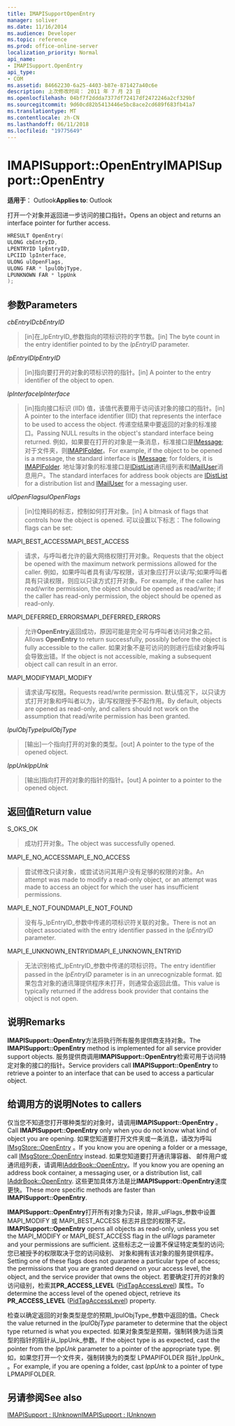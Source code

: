 ```yaml
---
title: IMAPISupportOpenEntry
manager: soliver
ms.date: 11/16/2014
ms.audience: Developer
ms.topic: reference
ms.prod: office-online-server
localization_priority: Normal
api_name:
- IMAPISupport.OpenEntry
api_type:
- COM
ms.assetid: 84662230-6a25-4403-b87e-871427a40c6e
description: 上次修改时间： 2011 年 7 月 23 日
ms.openlocfilehash: 04bf7f2ddda7377df72417df2472246a2cf329bf
ms.sourcegitcommit: 9d60cd82b5413446e5bc8ace2cd689f683fb41a7
ms.translationtype: MT
ms.contentlocale: zh-CN
ms.lasthandoff: 06/11/2018
ms.locfileid: "19775649"
---
```

# <a name="imapisupportopenentry"></a><span data-ttu-id="97e1e-103">IMAPISupport::OpenEntry</span><span class="sxs-lookup"><span data-stu-id="97e1e-103">IMAPISupport::OpenEntry</span></span>

  
  
<span data-ttu-id="97e1e-104">**适用于**： Outlook</span><span class="sxs-lookup"><span data-stu-id="97e1e-104">**Applies to**: Outlook</span></span> 
  
<span data-ttu-id="97e1e-105">打开一个对象并返回进一步访问的接口指针。</span><span class="sxs-lookup"><span data-stu-id="97e1e-105">Opens an object and returns an interface pointer for further access.</span></span> 
  
```cpp
HRESULT OpenEntry(
ULONG cbEntryID,
LPENTRYID lpEntryID,
LPCIID lpInterface,
ULONG ulOpenFlags,
ULONG FAR * lpulObjType,
LPUNKNOWN FAR * lppUnk
);
```

## <a name="parameters"></a><span data-ttu-id="97e1e-106">参数</span><span class="sxs-lookup"><span data-stu-id="97e1e-106">Parameters</span></span>

 <span data-ttu-id="97e1e-107">_cbEntryID_</span><span class="sxs-lookup"><span data-stu-id="97e1e-107">_cbEntryID_</span></span>
  
> <span data-ttu-id="97e1e-108">[in]在_lpEntryID_参数指向的项标识符的字节数。</span><span class="sxs-lookup"><span data-stu-id="97e1e-108">[in] The byte count in the entry identifier pointed to by the  _lpEntryID_ parameter.</span></span> 
    
 <span data-ttu-id="97e1e-109">_lpEntryID_</span><span class="sxs-lookup"><span data-stu-id="97e1e-109">_lpEntryID_</span></span>
  
> <span data-ttu-id="97e1e-110">[in]指向要打开的对象的项标识符的指针。</span><span class="sxs-lookup"><span data-stu-id="97e1e-110">[in] A pointer to the entry identifier of the object to open.</span></span>
    
 <span data-ttu-id="97e1e-111">_lpInterface_</span><span class="sxs-lookup"><span data-stu-id="97e1e-111">_lpInterface_</span></span>
  
> <span data-ttu-id="97e1e-112">[in]指向接口标识 (IID) 值，该值代表要用于访问该对象的接口的指针。</span><span class="sxs-lookup"><span data-stu-id="97e1e-112">[in] A pointer to the interface identifier (IID) that represents the interface to be used to access the object.</span></span> <span data-ttu-id="97e1e-113">传递空结果中要返回的对象的标准接口。</span><span class="sxs-lookup"><span data-stu-id="97e1e-113">Passing NULL results in the object's standard interface being returned.</span></span> <span data-ttu-id="97e1e-114">例如，如果要在打开的对象是一条消息，标准接口是[IMessage](imessageimapiprop.md);对于文件夹，则[IMAPIFolder](imapifolderimapicontainer.md)。</span><span class="sxs-lookup"><span data-stu-id="97e1e-114">For example, if the object to be opened is a message, the standard interface is [IMessage](imessageimapiprop.md); for folders, it is [IMAPIFolder](imapifolderimapicontainer.md).</span></span> <span data-ttu-id="97e1e-115">地址簿对象的标准接口是[IDistList](idistlistimapicontainer.md)通讯组列表和[IMailUser](imailuserimapiprop.md)消息用户。</span><span class="sxs-lookup"><span data-stu-id="97e1e-115">The standard interfaces for address book objects are [IDistList](idistlistimapicontainer.md) for a distribution list and [IMailUser](imailuserimapiprop.md) for a messaging user.</span></span> 
    
 <span data-ttu-id="97e1e-116">_ulOpenFlags_</span><span class="sxs-lookup"><span data-stu-id="97e1e-116">_ulOpenFlags_</span></span>
  
> <span data-ttu-id="97e1e-117">[in]位掩码的标志，控制如何打开对象。</span><span class="sxs-lookup"><span data-stu-id="97e1e-117">[in] A bitmask of flags that controls how the object is opened.</span></span> <span data-ttu-id="97e1e-118">可以设置以下标志：</span><span class="sxs-lookup"><span data-stu-id="97e1e-118">The following flags can be set:</span></span>
    
<span data-ttu-id="97e1e-119">MAPI_BEST_ACCESS</span><span class="sxs-lookup"><span data-stu-id="97e1e-119">MAPI_BEST_ACCESS</span></span> 
  
> <span data-ttu-id="97e1e-120">请求，与呼叫者允许的最大网络权限打开对象。</span><span class="sxs-lookup"><span data-stu-id="97e1e-120">Requests that the object be opened with the maximum network permissions allowed for the caller.</span></span> <span data-ttu-id="97e1e-121">例如，如果呼叫者具有读/写权限，该对象应打开以读/写;如果呼叫者具有只读权限，则应以只读方式打开对象。</span><span class="sxs-lookup"><span data-stu-id="97e1e-121">For example, if the caller has read/write permission, the object should be opened as read/write; if the caller has read-only permission, the object should be opened as read-only.</span></span> 
    
<span data-ttu-id="97e1e-122">MAPI_DEFERRED_ERRORS</span><span class="sxs-lookup"><span data-stu-id="97e1e-122">MAPI_DEFERRED_ERRORS</span></span> 
  
> <span data-ttu-id="97e1e-123">允许**OpenEntry**返回成功，原因可能是完全可与呼叫者访问对象之前。</span><span class="sxs-lookup"><span data-stu-id="97e1e-123">Allows **OpenEntry** to return successfully, possibly before the object is fully accessible to the caller.</span></span> <span data-ttu-id="97e1e-124">如果对象不是可访问的则进行后续对象呼叫会导致出错。</span><span class="sxs-lookup"><span data-stu-id="97e1e-124">If the object is not accessible, making a subsequent object call can result in an error.</span></span> 
    
<span data-ttu-id="97e1e-125">MAPI_MODIFY</span><span class="sxs-lookup"><span data-stu-id="97e1e-125">MAPI_MODIFY</span></span> 
  
> <span data-ttu-id="97e1e-126">请求读/写权限。</span><span class="sxs-lookup"><span data-stu-id="97e1e-126">Requests read/write permission.</span></span> <span data-ttu-id="97e1e-127">默认情况下，以只读方式打开对象和呼叫者以为，读/写权限授予不起作用。</span><span class="sxs-lookup"><span data-stu-id="97e1e-127">By default, objects are opened as read-only, and callers should not work on the assumption that read/write permission has been granted.</span></span> 
    
 <span data-ttu-id="97e1e-128">_lpulObjType_</span><span class="sxs-lookup"><span data-stu-id="97e1e-128">_lpulObjType_</span></span>
  
> <span data-ttu-id="97e1e-129">[输出]一个指向打开的对象的类型。</span><span class="sxs-lookup"><span data-stu-id="97e1e-129">[out] A pointer to the type of the opened object.</span></span>
    
 <span data-ttu-id="97e1e-130">_lppUnk_</span><span class="sxs-lookup"><span data-stu-id="97e1e-130">_lppUnk_</span></span>
  
> <span data-ttu-id="97e1e-131">[输出]指向打开的对象的指针的指针。</span><span class="sxs-lookup"><span data-stu-id="97e1e-131">[out] A pointer to a pointer to the opened object.</span></span>
    
## <a name="return-value"></a><span data-ttu-id="97e1e-132">返回值</span><span class="sxs-lookup"><span data-stu-id="97e1e-132">Return value</span></span>

<span data-ttu-id="97e1e-133">S_OK</span><span class="sxs-lookup"><span data-stu-id="97e1e-133">S_OK</span></span> 
  
> <span data-ttu-id="97e1e-134">成功打开对象。</span><span class="sxs-lookup"><span data-stu-id="97e1e-134">The object was successfully opened.</span></span>
    
<span data-ttu-id="97e1e-135">MAPI_E_NO_ACCESS</span><span class="sxs-lookup"><span data-stu-id="97e1e-135">MAPI_E_NO_ACCESS</span></span> 
  
> <span data-ttu-id="97e1e-136">尝试修改只读对象，或尝试访问其用户没有足够的权限的对象。</span><span class="sxs-lookup"><span data-stu-id="97e1e-136">An attempt was made to modify a read-only object, or an attempt was made to access an object for which the user has insufficient permissions.</span></span>
    
<span data-ttu-id="97e1e-137">MAPI_E_NOT_FOUND</span><span class="sxs-lookup"><span data-stu-id="97e1e-137">MAPI_E_NOT_FOUND</span></span> 
  
> <span data-ttu-id="97e1e-138">没有与_lpEntryID_参数中传递的项标识符关联的对象。</span><span class="sxs-lookup"><span data-stu-id="97e1e-138">There is not an object associated with the entry identifier passed in the  _lpEntryID_ parameter.</span></span> 
    
<span data-ttu-id="97e1e-139">MAPI_E_UNKNOWN_ENTRYID</span><span class="sxs-lookup"><span data-stu-id="97e1e-139">MAPI_E_UNKNOWN_ENTRYID</span></span> 
  
> <span data-ttu-id="97e1e-140">无法识别格式_lpEntryID_参数中传递的项标识符。</span><span class="sxs-lookup"><span data-stu-id="97e1e-140">The entry identifier passed in the  _lpEntryID_ parameter is in an unrecognizable format.</span></span> <span data-ttu-id="97e1e-141">如果包含对象的通讯簿提供程序未打开，则通常会返回此值。</span><span class="sxs-lookup"><span data-stu-id="97e1e-141">This value is typically returned if the address book provider that contains the object is not open.</span></span> 
    
## <a name="remarks"></a><span data-ttu-id="97e1e-142">说明</span><span class="sxs-lookup"><span data-stu-id="97e1e-142">Remarks</span></span>

<span data-ttu-id="97e1e-143">**IMAPISupport::OpenEntry**方法将执行所有服务提供商支持对象。</span><span class="sxs-lookup"><span data-stu-id="97e1e-143">The **IMAPISupport::OpenEntry** method is implemented for all service provider support objects.</span></span> <span data-ttu-id="97e1e-144">服务提供商调用**IMAPISupport::OpenEntry**检索可用于访问特定对象的接口的指针。</span><span class="sxs-lookup"><span data-stu-id="97e1e-144">Service providers call **IMAPISupport::OpenEntry** to retrieve a pointer to an interface that can be used to access a particular object.</span></span> 
  
## <a name="notes-to-callers"></a><span data-ttu-id="97e1e-145">给调用方的说明</span><span class="sxs-lookup"><span data-stu-id="97e1e-145">Notes to callers</span></span>

<span data-ttu-id="97e1e-146">仅当您不知道您打开哪种类型的对象时，请调用**IMAPISupport::OpenEntry** 。</span><span class="sxs-lookup"><span data-stu-id="97e1e-146">Call **IMAPISupport::OpenEntry** only when you do not know what kind of object you are opening.</span></span> <span data-ttu-id="97e1e-147">如果您知道要打开文件夹或一条消息，请改为呼叫[IMsgStore::OpenEntry](imsgstore-openentry.md) 。</span><span class="sxs-lookup"><span data-stu-id="97e1e-147">If you know you are opening a folder or a message, call [IMsgStore::OpenEntry](imsgstore-openentry.md) instead.</span></span> <span data-ttu-id="97e1e-148">如果您知道要打开通讯簿容器、 邮件用户或通讯组列表，请调用[IAddrBook::OpenEntry](iaddrbook-openentry.md)。</span><span class="sxs-lookup"><span data-stu-id="97e1e-148">If you know you are opening an address book container, a messaging user, or a distribution list, call [IAddrBook::OpenEntry](iaddrbook-openentry.md).</span></span> <span data-ttu-id="97e1e-149">这些更加具体方法是比**IMAPISupport::OpenEntry**速度更快。</span><span class="sxs-lookup"><span data-stu-id="97e1e-149">These more specific methods are faster than **IMAPISupport::OpenEntry**.</span></span> 
  
 <span data-ttu-id="97e1e-150">**IMAPISupport::OpenEntry**打开所有对象为只读，除非_ulFlags_参数中设置 MAPI_MODIFY 或 MAPI_BEST_ACCESS 标志并且您的权限不足。</span><span class="sxs-lookup"><span data-stu-id="97e1e-150">**IMAPISupport::OpenEntry** opens all objects as read-only, unless you set the MAPI_MODIFY or MAPI_BEST_ACCESS flag in the  _ulFlags_ parameter and your permissions are sufficient.</span></span> <span data-ttu-id="97e1e-151">这些标志之一设置不保证特定类型的访问;您已被授予的权限取决于您的访问级别、 对象和拥有该对象的服务提供程序。</span><span class="sxs-lookup"><span data-stu-id="97e1e-151">Setting one of these flags does not guarantee a particular type of access; the permissions that you are granted depend on your access level, the object, and the service provider that owns the object.</span></span> <span data-ttu-id="97e1e-152">若要确定打开的对象的访问级别，检索其**PR_ACCESS_LEVEL** ([PidTagAccessLevel](pidtagaccesslevel-canonical-property.md)) 属性。</span><span class="sxs-lookup"><span data-stu-id="97e1e-152">To determine the access level of the opened object, retrieve its **PR_ACCESS_LEVEL** ([PidTagAccessLevel](pidtagaccesslevel-canonical-property.md)) property.</span></span>
  
<span data-ttu-id="97e1e-153">检查以确定返回的对象类型是您的预期_lpulObjType_参数中返回的值。</span><span class="sxs-lookup"><span data-stu-id="97e1e-153">Check the value returned in the  _lpulObjType_ parameter to determine that the object type returned is what you expected.</span></span> <span data-ttu-id="97e1e-154">如果对象类型是预期，强制转换为适当类型的指针的指针从_lppUnk_参数。</span><span class="sxs-lookup"><span data-stu-id="97e1e-154">If the object type is as expected, cast the pointer from the  _lppUnk_ parameter to a pointer of the appropriate type.</span></span> <span data-ttu-id="97e1e-155">例如，如果您打开一个文件夹，强制转换为的类型 LPMAPIFOLDER 指针_lppUnk_ 。</span><span class="sxs-lookup"><span data-stu-id="97e1e-155">For example, if you are opening a folder, cast  _lppUnk_ to a pointer of type LPMAPIFOLDER.</span></span> 
  
## <a name="see-also"></a><span data-ttu-id="97e1e-156">另请参阅</span><span class="sxs-lookup"><span data-stu-id="97e1e-156">See also</span></span>



[<span data-ttu-id="97e1e-157">IMAPISupport : IUnknown</span><span class="sxs-lookup"><span data-stu-id="97e1e-157">IMAPISupport : IUnknown</span></span>](imapisupportiunknown.md)

